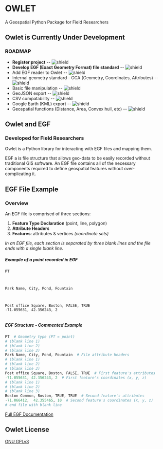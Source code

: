 # OWLET

A Geospatial Python Package for Field Researchers

## Owlet is Currently Under Development

### ROADMAP

- **Register project** -- ![shield](https://img.shields.io/badge/Owlet-V0.0.1-blue?style=flat)
- **Develop EGF (Exact Geometry Format) file standard** -- ![shield](https://img.shields.io/badge/Developed-brightgreen)
- Add EGF reader to Owlet -- ![shield](https://img.shields.io/badge/-In%20Development-orange)
- Internal geometry standard - GCA (Geometry, Coordinates, Attributes) -- ![shield](https://img.shields.io/badge/-In%20Development-orange)
- Basic file manipulation -- ![shield](https://img.shields.io/badge/-Upcoming-lightgrey)
- GeoJSON export -- ![shield](https://img.shields.io/badge/-Upcoming-lightgrey)
- CSV compatability -- ![shield](https://img.shields.io/badge/-Upcoming-lightgrey)
- Google Earth (KML) export -- ![shield](https://img.shields.io/badge/-Upcoming-lightgrey)
- Geospatial functions (Distance, Area, Convex hull, etc) -- ![shield](https://img.shields.io/badge/-Upcoming-lightgrey)


## Owlet and EGF

### Developed for Field Researchers
Owlet is a Python library for interacting with EGF files and mapping them.

EGF a is file structure that allows geo-data to be easily recorded without traditional GIS software. An EGF file contains all of the necessary components required to define geospatial features without over-complicating it.

## EGF File Example

### Overview
An EGF file is comprised of three sections:

1. **Feature Type Declaration** (point, line, polygon)
2. **Attribute Headers**
3. **Features**: attributes & vertices *(coordinate sets)*

*In an EGF file, each section is separated by three blank lines and the file ends with a single blank line.*


##### Example of a point recorded in EGF
```console
PT



Park Name, City, Pond, Fountain



Post office Square, Boston, FALSE, TRUE
-71.055631, 42.356243, 2


```

##### EGF Structure - Commented Example
```python
PT  # Geometry type (PT = point)
# (blank line 1)
# (blank line 2)
# (blank line 3)
Park Name, City, Pond, Fountain  # File attribute headers
# (blank line 1)
# (blank line 2)
# (blank line 3)
Post office Square, Boston, FALSE, TRUE  # First feature's attributes
-71.055631, 42.356243, 2  # First feature's coordinates (x, y, z)
# (blank line 1)
# (blank line 2)
# (blank line 3)
Boston Common, Boston, TRUE, TRUE  # Second feature's attributes
-71.066412,  42.355465, 10  # Second feature's coordinates (x, y, z)
# end file with blank line
```


[Full EGF Documentation](https://github.com/HFM3/owlet/blob/master/docs/egf.md)


## Owlet License
[GNU GPLv3](https://choosealicense.com/licenses/gpl-3.0/)

